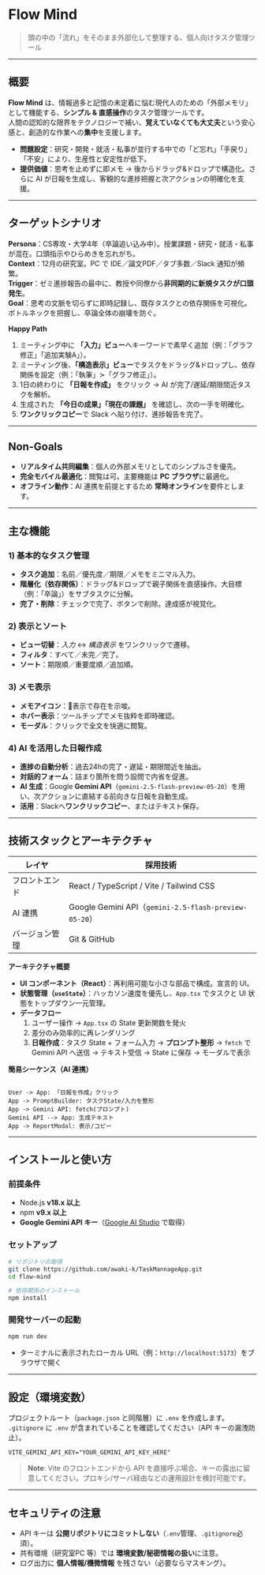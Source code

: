 # Flow Mind
> 頭の中の「流れ」をそのまま外部化して整理する、個人向けタスク管理ツール

---

## 概要
**Flow Mind** は、情報過多と記憶の未定着に悩む現代人のための「外部メモリ」として機能する、**シンプル & 直感操作**のタスク管理ツールです。  
人間の認知的な限界をテクノロジーで補い、**覚えていなくても大丈夫**という安心感と、創造的な作業への**集中**を支援します。

- **問題設定**：研究・開発・就活・私事が並行する中での「ど忘れ」「手戻り」「不安」により、生産性と安定性が低下。
- **提供価値**：思考を止めずに即メモ → 後からドラッグ&ドロップで構造化。さらに AI が日報を生成し、客観的な進捗把握と次アクションの明確化を支援。

---

## ターゲットシナリオ
**Persona**：CS専攻・大学4年（卒論追い込み中）。授業課題・研究・就活・私事が混在。口頭指示やひらめきを忘れがち。  
**Context**：12月の研究室。PC で IDE／論文PDF／タブ多数／Slack 通知が頻繁。  
**Trigger**：ゼミ進捗報告の最中に、教授や同僚から**非同期的に新規タスクが口頭発生**。  
**Goal**：思考の文脈を切らずに即時記録し、既存タスクとの依存関係を可視化。ボトルネックを把握し、卒論全体の崩壊を防ぐ。

**Happy Path**
1. ミーティング中に **「入力」ビュー**へキーワードで素早く追加（例：「グラフ修正」「追加実験A」）。
2. ミーティング後、**「構造表示」ビュー**でタスクをドラッグ&ドロップし、依存関係を設定（例：「執筆」≻「グラフ修正」）。
3. 1日の終わりに **「日報を作成」** をクリック → AI が完了/遅延/期限間近タスクを解析。
4. 生成された **「今日の成果」「現在の課題」** を確認し、次の一手を明確化。
5. **ワンクリックコピー**で Slack へ貼り付け、進捗報告を完了。

---

## Non-Goals
- **リアルタイム共同編集**：個人の外部メモリとしてのシンプルさを優先。
- **完全モバイル最適化**：閲覧は可。主要機能は **PC ブラウザ**に最適化。
- **オフライン動作**：AI 連携を前提とするため **常時オンライン**を要件とします。

---

## 主な機能
### 1) 基本的なタスク管理
- **タスク追加**：名前／優先度／期限／メモをミニマル入力。
- **階層化（依存関係）**：ドラッグ&ドロップで親子関係を直感操作。大目標（例：「卒論」）をサブタスクに分解。
- **完了・削除**：チェックで完了、ボタンで削除。達成感が視覚化。

### 2) 表示とソート
- **ビュー切替**：_入力_ ↔ _構造表示_ をワンクリックで遷移。
- **フィルタ**：すべて／未完／完了。
- **ソート**：期限順／重要度順／追加順。

### 3) メモ表示
- **メモアイコン**：📝表示で存在を示唆。
- **ホバー表示**：ツールチップでメモ抜粋を即時確認。
- **モーダル**：クリックで全文を快適に閲覧。

### 4) AI を活用した日報作成
- **進捗の自動分析**：過去24hの完了・遅延・期限間近を抽出。
- **対話的フォーム**：詰まり箇所を問う設問で内省を促進。
- **AI 生成**：Google **Gemini API**（`gemini-2.5-flash-preview-05-20`）を用い、次アクションに直結する前向きな日報を自動生成。
- **活用**：Slackへ**ワンクリックコピー**、またはテキスト保存。

---

## 技術スタックとアーキテクチャ
| レイヤ | 採用技術 |
|---|---|
| フロントエンド | React / TypeScript / Vite / Tailwind CSS |
| AI 連携 | Google Gemini API（`gemini-2.5-flash-preview-05-20`） |
| バージョン管理 | Git & GitHub |

**アーキテクチャ概要**
- **UI コンポーネント（React）**：再利用可能な小さな部品で構成。宣言的 UI。
- **状態管理（`useState`）**：ハッカソン速度を優先し、`App.tsx` でタスクと UI 状態をトップダウン一元管理。
- **データフロー**
  1. ユーザー操作 → `App.tsx` の State 更新関数を発火
  2. 差分のみ効率的に再レンダリング
  3. **日報作成**：タスク State + フォーム入力 → **プロンプト整形** → `fetch` で Gemini API へ送信 → テキスト受信 → State に保存 → モーダルで表示

**簡易シーケンス（AI 連携）**
```

User -> App: 「日報を作成」クリック
App -> PromptBuilder: タスクState/入力を整形
App -> Gemini API: fetch(プロンプト)
Gemini API --> App: 生成テキスト
App -> ReportModal: 表示/コピー

````

---

## インストールと使い方
### 前提条件
- Node.js **v18.x 以上**
- npm **v9.x 以上**
- **Google Gemini API キー**（[Google AI Studio](https://aistudio.google.com/app/apikey) で取得）

### セットアップ
```bash
# リポジトリの取得
git clone https://github.com/awaki-k/TaskMannageApp.git
cd flow-mind

# 依存関係のインストール
npm install
````

### 開発サーバーの起動

```bash
npm run dev
```

* ターミナルに表示されたローカル URL（例：`http://localhost:5173`）をブラウザで開く

---

## 設定（環境変数）

プロジェクトルート（`package.json` と同階層）に `.env` を作成します。
`.gitignore` に `.env` が含まれていることを確認してください（API キーの漏洩防止）。

```env
VITE_GEMINI_API_KEY="YOUR_GEMINI_API_KEY_HERE"
```

> **Note**: Vite のフロントエンドから API を直接呼ぶ場合、キーの露出に留意してください。プロキシ/サーバ経由などの運用設計を検討可能です。

---

## セキュリティの注意

* API キーは **公開リポジトリにコミットしない**（`.env`管理、`.gitignore`必須）。
* 共有環境（研究室PC 等）では **環境変数/秘密情報の扱い**に注意。
* ログ出力に **個人情報/機微情報** を残さない（必要ならマスキング）。

<!-- 
# 🧠 物忘れを助けるHERO

> 「タスクを忘れる不安」から「確認するだけで安心」に。
> 構造化タスクで“思い出せる”日常をサポートするプロダクト。

---

## 🧩 コンセプト

現代人はタスク過多で“覚えておくこと”に限界がある。
**HERO** は、タスクを“覚える”のではなく、“見るだけで思い出せる”新しい体験を提供します。

* **確認ベースの記憶支援**：記憶から確認へのパラダイムシフト
* **シンプル入力**：音声やチャット風で即記録
* **構造化表示**：親子関係でタスクを整理し視覚的に記憶補完
* **直感的操作**：カード型タスクをドラッグ＆ドロップで分類

---

## 🚀 主な機能（Features）

| 機能カテゴリ    | 概要                                |
| --------- | --------------------------------- |
| 📝 タスク入力  | 音声入力やチャット形式で手軽にタスクを追加             |
| 🧠 タスク構造化 | タスクをカード形式で表示し、他タスクにドラッグ＆ドロップで階層化  |
| 🌳 階層表示   | 親子関係をツリー構造で視覚的に表示。タスクの関連性を一目で把握可能 |
| ⏰ 定期確認モード | 任意の時間に、構造化タスクを「眺めるだけ」で記憶を補完       |
| 🧭 カスタム分類 | プロジェクト、カテゴリ、優先度などでフィルタリング・整理（予定）  |

---

## 💻 ユーザー体験（UX）

1. **タスク入力のストレスゼロ**：話す or 打つだけ
2. **直感的な分類操作**：カードをドラッグ＆ドロップでグルーピング
3. **記憶の再構成**：階層表示で構造が見えるから自然に思い出せる
4. **頭の中がスッキリ**：必要なときに必要な情報を確認するだけ

---

## 🛠 技術スタック（Tech Stack）

| カテゴリ      | 技術                         |
| --------- | -------------------------- |
| フロントエンド   | React + Vite               |
| UIスタイリング  | Tailwind CSS               |
| 状態管理      | Zustand（Redux Toolkit 代替）  |
| DnD（階層構造） | react-beautiful-dnd        |
| データ永続化    | ローカルストレージ（将来的に MySQL 導入予定） |

---

## 📁 ディレクトリ構成（構想）

```
src/
├── components/
│   ├── TaskCard.tsx          # タスクカードコンポーネント
│   ├── TaskTree.tsx          # ツリー型構造表示
│   └── InputPanel.tsx        # 入力パネル（音声/チャットUI）
├── store/
│   └── taskStore.ts          # Zustand管理の状態ストア
├── utils/
│   └── taskParser.ts         # NLP/ルールベースの分類処理
├── App.tsx
└── main.tsx
```

---

## 🧪 セットアップ（Setup）

```bash
git clone https://github.com/your-username/hero-hackathon.git
cd hero-hackathon
npm install
npm run dev
```

---

## 🏁 開発に関するメモ

* **優先開発項目**：

  * タスクの階層構造表示とDnDによる依存関係作成
  * シンプルなタスク入力UIの完成
  * フィルター/ソート機能（次段階）
* **今後追加予定**：

  * 定期的確認モード（時間トリガー）
  * タスク通知/完了マーク編集機能
  * ログイン機能 + DB保存

---

## 👥 対象ユーザー

* タスク・課題に追われがちな**学生エンジニア志望者**
* 複数の学習や開発タスクを同時に抱える**情報過多な人**

---

## 📅 ハッカソン情報（HERO Hackathon）

| 項目    | 内容                        |
| ----- | ------------------------- |
| 参加形態  | 個人 / 自動マッチングチーム / チーム持ち込み |
| 開催形式  | Discord（オンライン）            |
| 本開発期間 | 8/30（土）〜 8/31（日）          |
| 最終発表  | 8/31（日）                   |

---

## 🧭 運営：GROSTについて

> 寝る間も惜しんで探求したくなる“好き”に出会える場

* DiscordでのDaily / Timesを活用した交流
* 技術系勉強会 / LT会を開催
* キャリア支援あり（専属エージェント連携）

---

## 🛡 ポリシー（参加者ルール）

* 宗教・ネットワークビジネス等の勧誘行為の禁止
* ハラスメントの禁止
* イベント趣旨に沿わない目的の参加を禁止

---

## 📬 お問い合わせ

プロジェクト・イベントに関するお問い合わせは、運営Discordまたは代表メンバーまで。
-->
